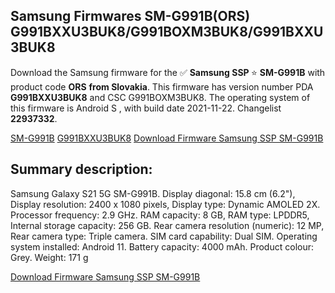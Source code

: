 <h2>Samsung Firmwares SM-G991B(ORS) G991BXXU3BUK8/G991BOXM3BUK8/G991BXXU3BUK8</h2>
Download the Samsung firmware for the ✅ <strong>Samsung SSP </strong> ⭐ <strong>SM-G991B</strong> with product code <strong>ORS</strong> <strong> from Slovakia</strong>. This firmware has version number PDA <strong>G991BXXU3BUK8</strong> and CSC G991BOXM3BUK8. The operating system of this firmware is Android S , with build date 2021-11-22. Changelist <strong>22937332</strong>.


[SM-G991B](https://samfirm.shop/samsung/model/SM-G991B)
[G991BXXU3BUK8](https://samfirm.shop/samsung/pda/G991BXXU3BUK8)
[Download Firmware Samsung SSP SM-G991B](https://samfirm.shop/samsung/firmware/476019)
<h2>Summary description:</h2>
<p>Samsung Galaxy S21 5G SM-G991B. Display diagonal: 15.8 cm (6.2"), Display resolution: 2400 x 1080 pixels, Display type: Dynamic AMOLED 2X. Processor frequency: 2.9 GHz. RAM capacity: 8 GB, RAM type: LPDDR5, Internal storage capacity: 256 GB. Rear camera resolution (numeric): 12 MP, Rear camera type: Triple camera. SIM card capability: Dual SIM. Operating system installed: Android 11. Battery capacity: 4000 mAh. Product colour: Grey. Weight: 171 g</p>


[Download Firmware Samsung SSP SM-G991B](https://samfirm.shop/samsung/firmware/476019)
